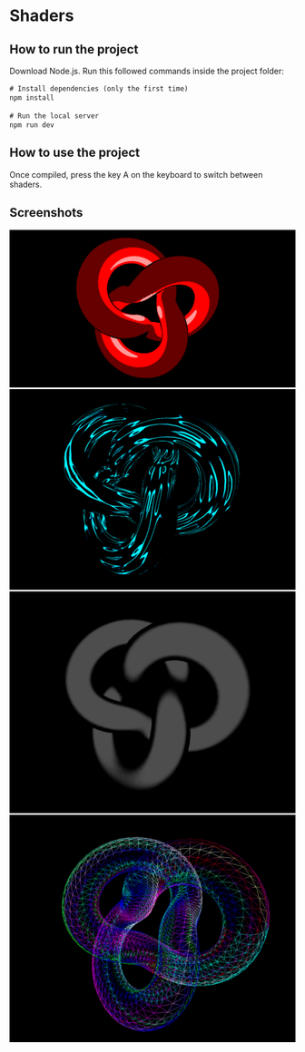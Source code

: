 # Shaders



## How to run the project

Download Node.js. Run this followed commands inside the project folder:

```
# Install dependencies (only the first time)
npm install

# Run the local server
npm run dev

```

## How to use the project
Once compiled, press the key A on the keyboard to switch between shaders.

## Screenshots
![Alt text](/screenshots/toonShader.png?raw=true "ScreenShot")
![Alt text](/screenshots/oilshader.png?raw=true "ScreenShot")
![Alt text](/screenshots/smokeshader.png?raw=true "ScreenShot")
![Alt text](/screenshots/rainbow.png?raw=true "ScreenShot")
